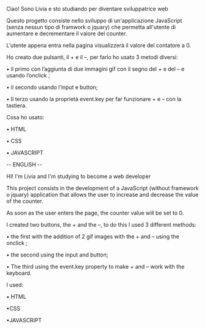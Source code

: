 Ciao! Sono Livia e sto studiando per diventare sviluppatrice web 

Questo progetto consiste  nello sviluppo di un'applicazione JavaScript (senza nessun tipo di framwork o jquary) che permetta all'utente di aumentare e decrementare il valore
del counter.

L’utente appena entra nella pagina visualizzerà il valore del contatore a 0.

Ho creato due pulsanti,  il + e il –, per farlo ho usato 3 metodi diversi:

•	il primo con l’aggiunta di due immagini gif con il segno del + e del – e usando l’onclick ;

•	il secondo usando l’input e button;

•	Il terzo usando la proprietà event.key per far funzionare + e – con la tastiera.

Cosa ho usato:

•	HTML

•	CSS

•	JAVASCRIPT 

-- ENGLISH --

HI! I'm Livia and I'm studying to become a web developer

This project consists in the development of a JavaScript (without framework o jquary) application that allows the user to increase and decrease the value
of the counter.

As soon as the user enters the page, the counter value will be set to 0.

I created two buttons, the + and the –, to do this I used 3 different methods:

• the first with the addition of 2 gif images with the + and –  using the onclick ;

• the second using the input and button;

• The third using the event.key property to make + and – work with the keyboard.

I used:

• HTML

•CSS

•JAVASCRIPT

